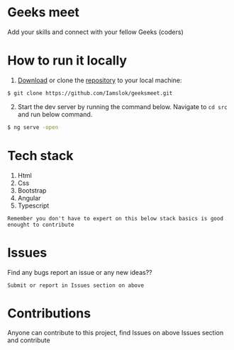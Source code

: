# Geeks meet

Add your skills and connect with your fellow Geeks (coders)

# How to run it locally
1. [Download](https://github.com/Iamslok/geeksmeet/archive/refs/heads/master.zip) or clone the [repository](https://github.com/Iamslok/geeksmeet.git) to your local machine:
```bash
$ git clone https://github.com/Iamslok/geeksmeet.git
```

2. Start the dev server by running the command below. Navigate to `cd src` and run below command.
```bash
$ ng serve -open
```

# Tech stack
1. Html
2. Css
3. Bootstrap
4. Angular
5. Typescript

`Remember you don't have to expert on this below stack basics is good enought to contribute`

# Issues

Find any bugs report an issue or any new ideas??

`Submit or report in Issues section on above`

# Contributions

Anyone can contribute to this project, find Issues on above Issues section and contribute 



